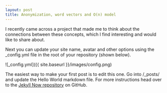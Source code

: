```yaml
---
layout: post
title: Anonymization, word vectors and O(n) model
---
```

I recently came across a project that made me to think about the connections between these concepts, which I find interesting and would like to share about.

Next you can update your site name, avatar and other options using the _config.yml file in the root of your repository (shown below).

![_config.yml]({{ site.baseurl }}/images/config.png)

The easiest way to make your first post is to edit this one. Go into /_posts/ and update the Hello World markdown file. For more instructions head over to the [Jekyll Now repository](https://github.com/barryclark/jekyll-now) on GitHub.
